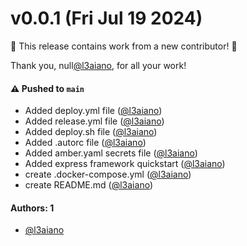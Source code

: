 # v0.0.1 (Fri Jul 19 2024)

:tada: This release contains work from a new contributor! :tada:

Thank you, null[@l3aiano](https://github.com/l3aiano), for all your work!

#### ⚠️ Pushed to `main`

- Added deploy.yml file ([@l3aiano](https://github.com/l3aiano))
- Added release.yml file ([@l3aiano](https://github.com/l3aiano))
- Added deploy.sh file ([@l3aiano](https://github.com/l3aiano))
- Added .autorc file ([@l3aiano](https://github.com/l3aiano))
- Added amber.yaml secrets file ([@l3aiano](https://github.com/l3aiano))
- Added express framework quickstart ([@l3aiano](https://github.com/l3aiano))
- create .docker-compose.yml ([@l3aiano](https://github.com/l3aiano))
- create README.md ([@l3aiano](https://github.com/l3aiano))

#### Authors: 1

- [@l3aiano](https://github.com/l3aiano)

